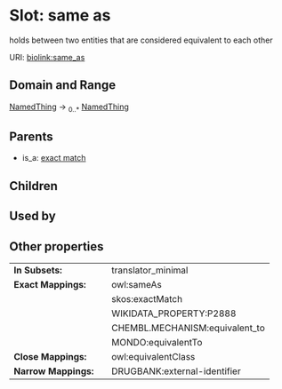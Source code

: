 
# Slot: same as


holds between two entities that are considered equivalent to each other

URI: [biolink:same_as](https://w3id.org/biolink/vocab/same_as)


## Domain and Range

[NamedThing](NamedThing.md) &#8594;  <sub>0..\*</sub> [NamedThing](NamedThing.md)

## Parents

 *  is_a: [exact match](exact_match.md)

## Children


## Used by


## Other properties

|  |  |  |
| --- | --- | --- |
| **In Subsets:** | | translator_minimal |
| **Exact Mappings:** | | owl:sameAs |
|  | | skos:exactMatch |
|  | | WIKIDATA_PROPERTY:P2888 |
|  | | CHEMBL.MECHANISM:equivalent_to |
|  | | MONDO:equivalentTo |
| **Close Mappings:** | | owl:equivalentClass |
| **Narrow Mappings:** | | DRUGBANK:external-identifier |

